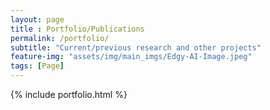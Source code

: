 ```yaml
--- 
layout: page
title : Portfolio/Publications
permalink: /portfolio/
subtitle: "Current/previous research and other projects" 
feature-img: "assets/img/main_imgs/Edgy-AI-Image.jpeg"
tags: [Page]
---
```


{% include portfolio.html %}

